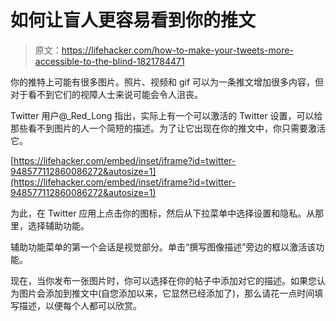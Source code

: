 # 如何让盲人更容易看到你的推文

> 原文：<https://lifehacker.com/how-to-make-your-tweets-more-accessible-to-the-blind-1821784471>

你的推特上可能有很多图片。照片、视频和 gif 可以为一条推文增加很多内容，但对于看不到它们的视障人士来说可能会令人沮丧。



Twitter 用户@_Red_Long 指出，实际上有一个可以激活的 Twitter 设置，可以给那些看不到图片的人一个简短的描述。为了让它出现在你的推文中，你只需要激活它。

 [https://lifehacker.com/embed/inset/iframe?id=twitter-948577112860086272&autosize=1](https://lifehacker.com/embed/inset/iframe?id=twitter-948577112860086272&autosize=1) 

为此，在 Twitter 应用上点击你的图标，然后从下拉菜单中选择设置和隐私。从那里，选择辅助功能。

辅助功能菜单的第一个会话是视觉部分。单击“撰写图像描述”旁边的框以激活该功能。

现在，当你发布一张图片时，你可以选择在你的帖子中添加对它的描述。如果您认为图片会添加到推文中(自您添加以来，它显然已经添加了)，那么请花一点时间填写描述，以便每个人都可以欣赏。
